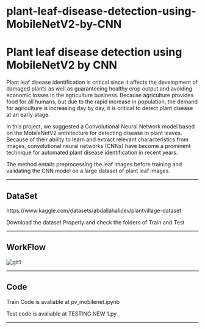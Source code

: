 # plant-leaf-disease-detection-using-MobileNetV2-by-CNN
<h1>Plant leaf disease detection using MobileNetV2 by CNN</h1>
<p>Plant leaf disease identification is critical since it affects the development of damaged plants as
well as guaranteeing healthy crop output and avoiding economic losses in the agriculture
business. Because agriculture provides food for all humans, but due to the rapid increase in
population, the demand for agriculture is increasing day by day, it is critical to detect plant
disease at an early stage.</p>

<p>In this project, we suggested a Convolutional Neural Network model based on the MobileNetV2
architecture for detecting disease in plant leaves. Because of their ability to learn and extract
relevant characteristics from images, convolutional neural networks (CNNs) have become a
prominent technique for automated plant disease identification in recent years.<br>
  
  <p>The method
entails preprocessing the leaf images before training and validating the CNN model on a large
dataset of plant leaf images.</p><hr>

<h2>DataSet</h2>
https://www.kaggle.com/datasets/abdallahalidev/plantvillage-dataset

<p>Download the dataset Properly and check the folders of Train and Test</p><hr>

<h2>WorkFlow</h2>


![git1](https://github.com/Sricharannamburi/plant-leaf-disease-detection-using-MobileNetV2-by-CNN/assets/137995687/34b79719-df25-42a6-8a41-c1edcbb1c9f4)
<hr>
<h2>Code</h2>
<p>Train Code is avaliable at pv_mobilenet.ipynb</p>

<p>Test code is avaliable at TESTING NEW 1.py</p><hr>
